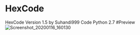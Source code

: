 # HexCode
HexCode Version 1.5
by Suhandi999
Code Python 2.7
#Preview
![Screenshot_20200116_160130](https://user-images.githubusercontent.com/53260744/72509252-c2e1d600-3879-11ea-80f0-96a6ddc2f1e1.png)

